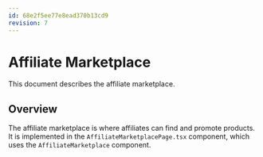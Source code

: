 ```yaml
---
id: 68e2f5ee77e8ead370b13cd9
revision: 7
---
```


# Affiliate Marketplace

This document describes the affiliate marketplace.

## Overview

The affiliate marketplace is where affiliates can find and promote products. It is implemented in the `AffiliateMarketplacePage.tsx` component, which uses the `AffiliateMarketplace` component.